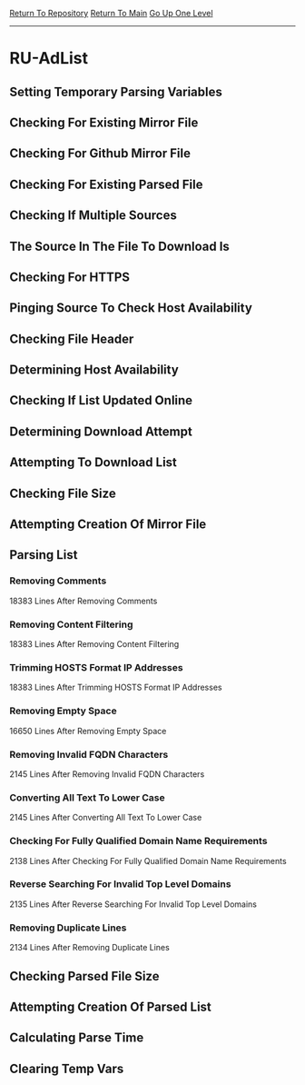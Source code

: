 [Return To Repository](https://github.com/deathbybandaid/piholeparser/)
[Return To Main](https://github.com/deathbybandaid/piholeparser/blob/master/RecentRunLogs/Mainlog.md)
[Go Up One Level](https://github.com/deathbybandaid/piholeparser/blob/master/RecentRunLogs/TopLevelScripts/30-Processing-Blacklists.md)
____________________________________
# RU-AdList
## Setting Temporary Parsing Variables
## Checking For Existing Mirror File
## Checking For Github Mirror File
## Checking For Existing Parsed File
## Checking If Multiple Sources
## The Source In The File To Download Is
## Checking For HTTPS
## Pinging Source To Check Host Availability
## Checking File Header
## Determining Host Availability
## Checking If List Updated Online
## Determining Download Attempt
## Attempting To Download List
## Checking File Size
## Attempting Creation Of Mirror File
## Parsing List
### Removing Comments
18383 Lines After Removing Comments
### Removing Content Filtering
18383 Lines After Removing Content Filtering
### Trimming HOSTS Format IP Addresses
18383 Lines After Trimming HOSTS Format IP Addresses
### Removing Empty Space
16650 Lines After Removing Empty Space
### Removing Invalid FQDN Characters
2145 Lines After Removing Invalid FQDN Characters
### Converting All Text To Lower Case
2145 Lines After Converting All Text To Lower Case
### Checking For Fully Qualified Domain Name Requirements
2138 Lines After Checking For Fully Qualified Domain Name Requirements
### Reverse Searching For Invalid Top Level Domains
2135 Lines After Reverse Searching For Invalid Top Level Domains
### Removing Duplicate Lines
2134 Lines After Removing Duplicate Lines
## Checking Parsed File Size
## Attempting Creation Of Parsed List
## Calculating Parse Time
## Clearing Temp Vars

